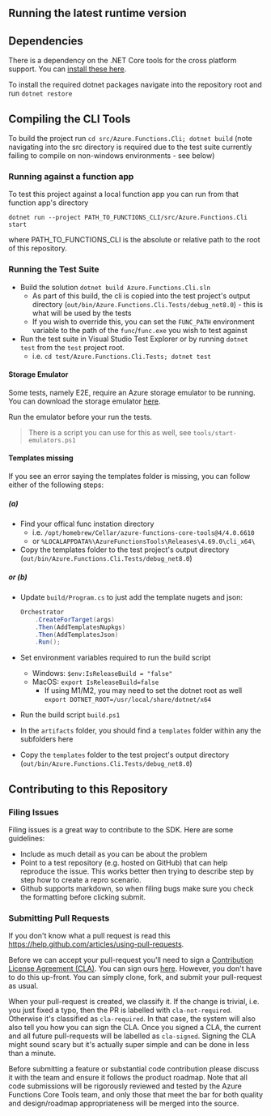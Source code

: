 ﻿## Running the latest runtime version

## Dependencies

There is a dependency on the .NET Core tools for the cross platform support. You can [install these here](https://www.microsoft.com/net/core).

To install the required dotnet packages navigate into the repository root and run `dotnet restore`

## Compiling the CLI Tools

To build the project run `cd src/Azure.Functions.Cli; dotnet build` (note navigating into the src directory is required due to the test suite currently failing to compile on non-windows environments - see below)

### Running against a function app

To test this project against a local function app you can run from that function app's directory

`dotnet run --project PATH_TO_FUNCTIONS_CLI/src/Azure.Functions.Cli start`

where PATH_TO_FUNCTIONS_CLI is the absolute or relative path to the root of this repository.

### Running the Test Suite

- Build the solution `dotnet build Azure.Functions.Cli.sln`
  - As part of this build, the cli is copied into the test project's output directory (`out/bin/Azure.Functions.Cli.Tests/debug_net8.0`) - this is what will be used by the tests
  - If you wish to override this, you can set the `FUNC_PATH` environment variable to the path of the `func`/`func.exe` you wish to test against
- Run the test suite in Visual Studio Test Explorer or by running `dotnet test` from the `test` project root.
  - i.e. `cd test/Azure.Functions.Cli.Tests; dotnet test`

#### Storage Emulator

Some tests, namely E2E, require an Azure storage emulator to be running. You can download the storage emulator [here](https://learn.microsoft.com/en-us/azure/storage/common/storage-use-azurite?tabs=visual-studio%2Cblob-storage).

Run the emulator before your run the tests.

> There is a script you can use for this as well, see `tools/start-emulators.ps1`

#### Templates missing

If you see an error saying the templates folder is missing, you can follow either of the following steps:

##### (a)

- Find your offical func instation directory
  - i.e. `/opt/homebrew/Cellar/azure-functions-core-tools@4/4.0.6610`
  - or `%LOCALAPPDATA%\AzureFunctionsTools\Releases\4.69.0\cli_x64\`
- Copy the templates folder to the test project's output directory (`out/bin/Azure.Functions.Cli.Tests/debug_net8.0`)

##### or (b)

- Update `build/Program.cs` to just add the template nugets and json:

    ```csharp
    Orchestrator
        .CreateForTarget(args)
        .Then(AddTemplatesNupkgs)
        .Then(AddTemplatesJson)
        .Run();
    ```
- Set environment variables required to run the build script
  - Windows: `$env:IsReleaseBuild = "false"`
  - MacOS: `export IsReleaseBuild=false`
    - If using M1/M2, you may need to set the dotnet root as well `export DOTNET_ROOT=/usr/local/share/dotnet/x64`
- Run the build script `build.ps1`
- In the `artifacts` folder, you should find a `templates` folder within any the subfolders here
- Copy the `templates` folder to the test project's output directory (`out/bin/Azure.Functions.Cli.Tests/debug_net8.0`)

## Contributing to this Repository

### Filing Issues

Filing issues is a great way to contribute to the SDK. Here are some guidelines:

* Include as much detail as you can be about the problem
* Point to a test repository (e.g. hosted on GitHub) that can help reproduce the issue. This works better then trying to describe step by step how to create a repro scenario.
* Github supports markdown, so when filing bugs make sure you check the formatting before clicking submit.

### Submitting Pull Requests

If you don't know what a pull request is read this https://help.github.com/articles/using-pull-requests.

Before we can accept your pull-request you'll need to sign a [Contribution License Agreement (CLA)](http://en.wikipedia.org/wiki/Contributor_License_Agreement). You can sign ours [here](https://cla2.dotnetfoundation.org). However, you don't have to do this up-front. You can simply clone, fork, and submit your pull-request as usual.

When your pull-request is created, we classify it. If the change is trivial, i.e. you just fixed a typo, then the PR is labelled with `cla-not-required`. Otherwise it's classified as `cla-required`. In that case, the system will also also tell you how you can sign the CLA. Once you signed a CLA, the current and all future pull-requests will be labelled as `cla-signed`. Signing the CLA might sound scary but it's actually super simple and can be done in less than a minute.

Before submitting a feature or substantial code contribution please discuss it with the team and ensure it follows the product roadmap. Note that all code submissions will be rigorously reviewed and tested by the Azure Functions Core Tools team, and only those that meet the bar for both quality and design/roadmap appropriateness will be merged into the source.